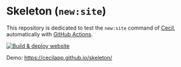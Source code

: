 # Skeleton (`new:site`)

This repository is dedicated to test the `new:site` command of [Cecil](https://cecil.app), automatically with [GitHub Actions](https://github.com/Cecilapp/skeleton/actions/workflows/website.yml).

[![Build & deploy website](https://github.com/Cecilapp/skeleton/actions/workflows/website.yml/badge.svg)](https://github.com/Cecilapp/skeleton/actions/workflows/website.yml)

Demo: https://cecilapp.github.io/skeleton/
